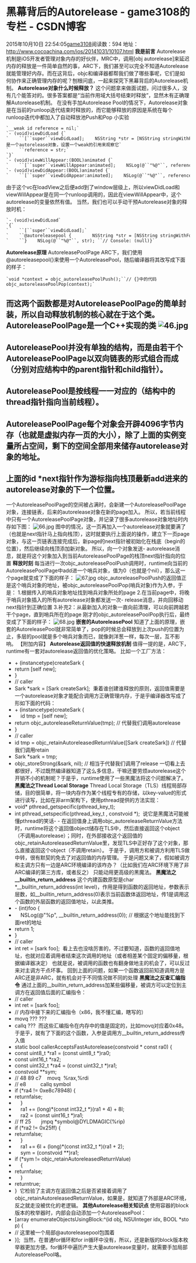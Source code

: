 # 黑幕背后的Autorelease - game3108的专栏 - CSDN博客
2015年10月10日 22:54:05[game3108](https://me.csdn.net/game3108)阅读数：594
地址：http://www.cocoachina.com/ios/20141031/10107.html
**我是前言**
Autorelease机制是iOS开发者管理对象内存的好伙伴，MRC中，调用[obj autorelease]来延迟内存的释放是一件简单自然的事，ARC下，我们甚至可以完全不知道Autorelease就能管理好内存。而在这背后，objc和编译器都帮我们做了哪些事呢，它们是如何协作来正确管理内存的呢？刨根问底，一起来探究下黑幕背后的Autorelease机制。
**Autorelease对象什么时候释放？**
这个问题拿来做面试题，问过很多人，没有几个能答对的。很多答案都是“当前作用域大括号结束时释放”，显然木有正确理解Autorelease机制。
在没有手加Autorelease Pool的情况下，Autorelease对象是在当前的runloop迭代结束时释放的，而它能够释放的原因是系统在每个runloop迭代中都加入了自动释放池Push和Pop
小实验
```
`__weak id reference = nil;`
`- (void)viewDidLoad {`
`    ``[``super``viewDidLoad];    NSString *str = [NSString stringWithFormat:@``"sunnyxx"``];    ``// str是一个autorelease对象，设置一个weak的引用来观察它`
`    ``reference = str;`
`}`
`- (void)viewWillAppear:(BOOL)animated {`
`    ``[``super``viewWillAppear:animated];    NSLog(@``"%@"``, reference); ``// Console: sunnyxx}`
`- (void)viewDidAppear:(BOOL)animated {`
`    ``[``super``viewDidAppear:animated];    NSLog(@``"%@"``, reference); ``// Console: (null)}`
```
由于这个vc在loadView之后便add到了window层级上，所以viewDidLoad和viewWillAppear是在同一个runloop调用的，因此在viewWillAppear中，这个autorelease的变量依然有值。
当然，我们也可以手动干预Autorelease对象的释放时机：
```
`- (void)viewDidLoad`
`{`
`    ``[``super``viewDidLoad];`
`    ``@autoreleasepool {        NSString *str = [NSString stringWithFormat:@``"sunnyxx"``];`
`    ``}    NSLog(@``"%@"``, str); ``// Console: (null)}`
```
**Autorelease原理**
AutoreleasePoolPage
ARC下，我们使用@autoreleasepool{}来使用一个AutoreleasePool，随后编译器将其改写成下面的样子：
```
`void *context = objc_autoreleasePoolPush();``// {}中的代码objc_autoreleasePoolPop(context);`
```
而这两个函数都是对AutoreleasePoolPage的简单封装，所以自动释放机制的核心就在于这个类。
AutoreleasePoolPage是一个C++实现的类
![46.jpg](http://www.cocoachina.com/cms/uploads/allimg/141031/1402395151-0.jpg)
- 
AutoreleasePool并没有单独的结构，而是由若干个AutoreleasePoolPage以双向链表的形式组合而成（分别对应结构中的parent指针和child指针）。
- 
AutoreleasePool是按线程一一对应的（结构中的thread指针指向当前线程）。
- 
AutoreleasePoolPage每个对象会开辟4096字节内存（也就是虚拟内存一页的大小），除了上面的实例变量所占空间，剩下的空间全部用来储存autorelease对象的地址。
- 
上面的id *next指针作为游标指向栈顶最新add进来的autorelease对象的下一个位置。
- 
一个AutoreleasePoolPage的空间被占满时，会新建一个AutoreleasePoolPage对象，连接链表，后来的autorelease对象在新的page加入。
所以，若当前线程中只有一个AutoreleasePoolPage对象，并记录了很多autorelease对象地址时内存如下图：
![66.jpg](http://www.cocoachina.com/cms/uploads/allimg/141031/1402396457-1.jpg)
图中的情况，这一页再加入一个autorelease对象就要满了（也就是next指针马上指向栈顶），这时就要执行上面说的操作，建立下一页page对象，与这一页链表连接完成后，新page的next指针被初始化在栈底（begin的位置），然后继续向栈顶添加新对象。
所以，向一个对象发送- autorelease消息，就是将这个对象加入到当前AutoreleasePoolPage的栈顶next指针指向的位置
**释放时刻**
每当进行一次objc_autoreleasePoolPush调用时，runtime向当前的AutoreleasePoolPage中add进一个哨兵对象，值为0（也就是个nil），那么这一个page就变成了下面的样子：
![67.jpg](http://www.cocoachina.com/cms/uploads/allimg/141031/1402391c4-2.jpg)
objc_autoreleasePoolPush的返回值正是这个哨兵对象的地址，被objc_autoreleasePoolPop(哨兵对象)作为入参，于是：
1.根据传入的哨兵对象地址找到哨兵对象所处的page
2.在当前page中，将晚于哨兵对象插入的所有autorelease对象都发送一次- release消息，并向回移动next指针到正确位置
3.补充2：从最新加入的对象一直向前清理，可以向前跨越若干个page，直到哨兵所在的page
刚才的objc_autoreleasePoolPop执行后，最终变成了下面的样子：
![68.jpg](http://www.cocoachina.com/cms/uploads/allimg/141031/1402392N7-3.jpg)
**嵌套的AutoreleasePool**
知道了上面的原理，嵌套的AutoreleasePool就非常简单了，pop的时候总会释放到上次push的位置为止，多层的pool就是多个哨兵对象而已，就像剥洋葱一样，每次一层，互不影响。
【附加内容】
**Autorelease返回值的快速释放机制**
值得一提的是，ARC下，runtime有一套对autorelease返回值的优化策略。
比如一个工厂方法：
- + (instancetype)createSark { 
- return [self new];  
- } 
- // caller
- Sark *sark = [Sark createSark]; 
秉着谁创建谁释放的原则，返回值需要是一个autorelease对象才能配合调用方正确管理内存，于是乎编译器改写成了形如下面的代码：
- + (instancetype)createSark { 
-     id tmp = [self new]; 
- return objc_autoreleaseReturnValue(tmp); // 代替我们调用autorelease
- } 
- // caller
- id tmp = objc_retainAutoreleasedReturnValue([Sark createSark]) // 代替我们调用retain
- Sark *sark = tmp; 
- objc_storeStrong(&sark, nil); // 相当于代替我们调用了release
一切看上去都很好，不过既然编译器知道了这么多信息，干嘛还要劳烦autorelease这个开销不小的机制呢？于是乎，runtime使用了一些黑魔法将这个问题解决了。
**黑魔法之Thread Local Storage**
Thread Local Storage（TLS）线程局部存储，目的很简单，将一块内存作为某个线程专有的存储，以key-value的形式进行读写，比如在非arm架构下，使用pthread提供的方法实现：
- void* pthread_getspecific(pthread_key_t); 
- int pthread_setspecific(pthread_key_t , constvoid *); 
说它是黑魔法可能被懂pthread的笑话- -
在返回值身上调用objc_autoreleaseReturnValue方法时，runtime将这个返回值object储存在TLS中，然后直接返回这个object（不调用autorelease）；同时，在外部接收这个返回值的objc_retainAutoreleasedReturnValue里，发现TLS中正好存了这个对象，那么直接返回这个object（不调用retain）。
于是乎，调用方和被调方利用TLS做中转，很有默契的免去了对返回值的内存管理。
于是问题又来了，假如被调方和主调方只有一边是ARC环境编译的该咋办？（比如我们在ARC环境下用了非ARC编译的第三方库，或者反之）
只能动用更高级的黑魔法。
**黑魔法之__builtin_return_address**
这个内建函数原型是char *__builtin_return_address(int level)，作用是得到函数的返回地址，参数表示层数，如__builtin_return_address(0)表示当前函数体返回地址，传1是调用这个函数的外层函数的返回值地址，以此类推。
- - (int)foo { 
-     NSLog(@"%p", __builtin_return_address(0)); // 根据这个地址能找到下面ret的地址
- return 1; 
- } 
- // caller
- int ret = [sark foo]; 
看上去也没啥厉害的，不过要知道，函数的返回值地址，也就对应着调用者结束这次调用的地址（或者相差某个固定的偏移量，根据编译器决定）
也就是说，被调用的函数也有翻身做地主的机会了，可以反过来对主调方干点坏事。
回到上面的问题，如果一个函数返回前知道调用方是ARC还是非ARC，就有机会对于不同情况做不同的处理
**黑魔法之反查汇编指令**
通过上面的__builtin_return_address加某些偏移量，被调方可以定位到主调方在返回值后面的汇编指令：
- // caller 
- int ret = [sark foo]; 
- // 内存中接下来的汇编指令（x86，我不懂汇编，瞎写的）
- movq ??? ??? 
- callq ??? 
而这些汇编指令在内存中的值是固定的，比如movq对应着0x48。
于是乎，就有了下面的这个函数，入参是调用方__builtin_return_address传入值
- static bool callerAcceptsFastAutorelease(constvoid * const ra0) { 
- const uint8_t *ra1 = (const uint8_t *)ra0; 
- const uint16_t *ra2; 
- const uint32_t *ra4 = (const uint32_t *)ra1; 
- constvoid **sym; 
- // 48 89 c7    movq  %rax,%rdi
- // e8          callq symbol
- if (*ra4 != 0xe8c78948) { 
- returnfalse; 
-     } 
-     ra1 += (long)*(const int32_t *)(ra1 + 4) + 8l; 
-     ra2 = (const uint16_t *)ra1; 
- // ff 25       jmpq *symbol@DYLDMAGIC(%rip)
- if (*ra2 != 0x25ff) { 
- returnfalse; 
-     } 
-     ra1 += 6l + (long)*(const int32_t *)(ra1 + 2); 
-     sym = (constvoid **)ra1; 
- if (*sym != objc_retainAutoreleasedReturnValue) 
-     { 
- returnfalse; 
-     } 
- returntrue; 
- } 
它检验了主调方在返回值之后是否紧接着调用了objc_retainAutoreleasedReturnValue，如果是，就知道了外部是ARC环境，反之就走没被优化的老逻辑。
**其他Autorelease相关知识点**
使用容器的block版本的枚举器时，内部会自动添加一个AutoreleasePool：
- [array enumerateObjectsUsingBlock:^(id obj, NSUInteger idx, BOOL *stop) { 
- // 这里被一个局部@autoreleasepool包围着
- }]; 
当然，在普通for循环和for in循环中没有，所以，还是新版的block版本枚举器更加方便。for循环中遍历产生大量autorelease变量时，就需要手加局部AutoreleasePool咯。
